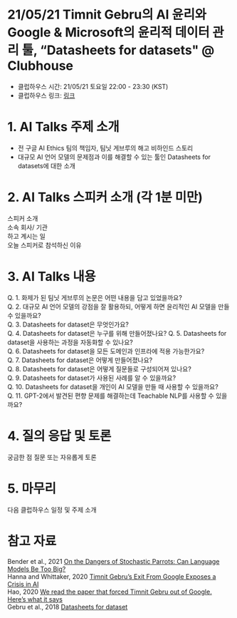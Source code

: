 # 21/05/21 Timnit Gebru의 AI 윤리와 Google & Microsoft의 윤리적 데이터 관리 툴, “Datasheets for datasets" @ Clubhouse  
* 클럽하우스 시간: 21/05/21 토요일 22:00 - 23:30 (KST)   
* 클럽하우스 링크: [링크](https://www.joinclubhouse.com/event/xVLLWjj3)     

# 1. AI Talks 주제 소개
* 전 구글 AI Ethics 팀의 책임자, 팀닛 게브루의 해고 비하인드 스토리 
* 대규모 AI 언어 모델의 문제점과 이를 해결할 수 있는 툴인 Datasheets for datasets에 대한 소개

# 2. AI Talks 스피커 소개 (각 1분 미만)
스피커 소개  
소속 회사/ 기관  
하고 계시는 일  
오늘 스피커로 참석하신 이유  

# 3. AI Talks 내용  
Q. 1. 화제가 된 팀닛 게브루의 논문은 어떤 내용을 담고 있었을까요?  
Q. 2. 대규모 AI 언어 모델의 강점을 잘 활용하되, 어떻게 하면 윤리적인 AI 모델을 만들 수 있을까요?  
Q. 3. Datasheets for dataset은 무엇인가요?  
Q. 4. Datasheets for dataset은 누구를 위해 만들어졌나요?
Q. 5. Datasheets for dataset을 사용하는 과정을 자동화할 수 있나요?    
Q. 6. Datasheets for dataset을 모든 도메인과 인프라에 적용 가능한가요?    
Q. 7. Datasheets for dataset은 어떻게 만들어졌나요?  
Q. 8. Datasheets for dataset은 어떻게 질문들로 구성되어져 있나요?  
Q. 9. Datasheets for dataset가 사용된 사례를 알 수 있을까요?  
Q. 10. Datasheets for dataset을 개인이 AI 모델을 만들 때 사용할 수 있을까요?  
Q. 11. GPT-2에서 발견된 편향 문제를 해결하는데 Teachable NLP를 사용할 수 있을까요?


# 4. 질의 응답 및 토론
궁금한 점 질문 또는 자유롭게 토론

# 5. 마무리
다음 클럽하우스 일정 및 주제 소개

# 참고 자료
Bender et al., 2021 [On the Dangers of Stochastic Parrots: Can Language Models Be Too Big?](https://dl.acm.org/doi/10.1145/3442188.3445922)  
Hanna and Whittaker, 2020 [Timnit Gebru’s Exit From Google Exposes a Crisis in AI](https://www.wired.com/story/timnit-gebru-exit-google-exposes-crisis-in-ai/)  
Hao, 2020 [We read the paper that forced Timnit Gebru out of Google. Here’s what it says](https://www.technologyreview.com/2020/12/04/1013294/google-ai-ethics-research-paper-forced-out-timnit-gebru/)  
Gebru et al., 2018 [Datasheets for dataset](https://www.microsoft.com/en-us/research/project/datasheets-for-datasets/)  
